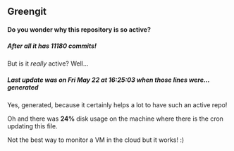 ## Greengit

#### Do you wonder why this repository is so active?

##### After all it has 11180 commits!

But is it *really* active? Well...

##### Last update was on Fri May 22 at 16:25:03 when those lines were... generated

Yes, generated, because it certainly helps a lot to have such an active repo!

Oh and there was **24%** disk usage on the machine
where there is the cron updating this file.

Not the best way to monitor a VM in the cloud but it works! :)
